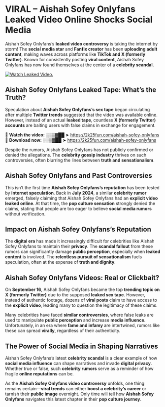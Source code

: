 # VIRAL – Aishah Sofey Onlyfans Leaked Video Online Shocks Social Media 

Aishah Sofey Onlyfans’s **leaked video controversy** is taking the internet by storm! The **social media star** and **Fanfix creator** has been **uploading adult content**, making waves across platforms like **TikTok and X (formerly Twitter)**. Known for consistently posting **viral content**, Aishah Sofey Onlyfans has now found themselves at the center of a **celebrity scandal**.  

[![Watch Leaked Video.](https://miro.medium.com/v2/resize:fit:828/format:webp/1*cilzJN44JGOrTw9NJCrNHA.gif "Watch Leaked Video")](https://2k25fun.com/aishah-sofey-onlyfans)

## **Aishah Sofey Onlyfans Leaked Tape: What’s the Truth?**  
Speculation about **Aishah Sofey Onlyfans’s sex tape** began circulating after multiple **Twitter trends** suggested that the video was available online. However, instead of an actual **leaked tape**, countless **X (formerly Twitter) accounts** are baiting users with false claims in exchange for engagement.  

🔹 **Watch the video:** ░░▒▓██ ➤ https://2k25fun.com/aishah-sofey-onlyfans  
🔹 **Download now:** ░░▒▓██ ➤ https://2k25fun.com/aishah-sofey-onlyfans  

Despite the rumors, Aishah Sofey Onlyfans has not publicly confirmed or denied the allegations. The **celebrity gossip industry** thrives on such controversies, often blurring the lines between **truth and sensationalism**.  

## **Aishah Sofey Onlyfans and Past Controversies**  
This isn’t the first time **Aishah Sofey Onlyfans’s reputation** has been tested by **internet speculation**. Back in **July 2024**, a similar **celebrity rumor** emerged, falsely claiming that Aishah Sofey Onlyfans had an **explicit video leaked online**. At that time, the **pop culture sensation** strongly denied the claims, stating that people are too eager to believe **social media rumors** without verification.  

## **Impact on Aishah Sofey Onlyfans’s Reputation**  
The **digital era** has made it increasingly difficult for celebrities like Aishah Sofey Onlyfans to maintain their **privacy**. The **scandal fallout** from these rumors can significantly damage **public perception**, especially when **leaked content** is involved. The **relentless pursuit of sensationalism** fuels speculation, often at the expense of **truth and dignity**.  

## **Aishah Sofey Onlyfans Videos: Real or Clickbait?**  
On **September 16**, Aishah Sofey Onlyfans became the top **trending topic on X (formerly Twitter)** due to the supposed **leaked sex tape**. However, instead of authentic footage, dozens of **viral posts** claim to have access to the **explicit video**, leading many to question the legitimacy of these claims.  

Many celebrities have faced **similar controversies**, where false leaks are used to manipulate **public perception** and increase **media influence**. Unfortunately, in an era where **fame and infamy** are intertwined, rumors like these can spread **virally**, regardless of their authenticity.  

## **The Power of Social Media in Shaping Narratives**  
Aishah Sofey Onlyfans’s latest **celebrity scandal** is a clear example of how **social media influence** can shape narratives and invade **digital privacy**. Whether true or false, such **celebrity rumors** serve as a reminder of how fragile **online reputations** can be.  

As the **Aishah Sofey Onlyfans video controversy** unfolds, one thing remains certain—**viral trends** can either **boost a celebrity’s career** or tarnish their **public image** overnight. Only time will tell how **Aishah Sofey Onlyfans** navigates this latest chapter in their **pop culture journey**. 